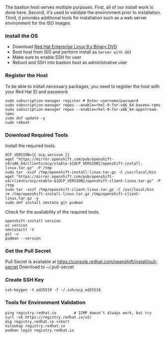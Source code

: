 The bastion host serves multiple purposes. First, all of our install work is done here. Second, it's used to validate the environment prior to installation. Third, it provides additional tools for installation such as a web server environment for the ISO images. 

### Install the OS

* Download [Red Hat Enterprise Linux 9.x Binary DVD](https://access.redhat.com/downloads/content/rhel)
* Boot host from ISO and perform install as `Server with GUI`
* Make sure to enable SSH for user
* Reboot and SSH into bastion host as administrative user

### Register the Host

To be able to install necessary packages, you need to register the host with your Red Hat ID and password.   
```shell
sudo subscription-manager register # Enter username/password
sudo subscription-manager repos --enable=rhel-9-for-x86_64-baseos-rpms
sudo subscription-manager repos --enable=rhel-9-for-x86_64-appstream-rpms
sudo dnf update -y 
sudo reboot
```

### Download Required Tools

Install the required tools.   
```shell
OCP_VERSION={{ ocp_version }}
wget "https://mirror.openshift.com/pub/openshift-v4/x86_64/clients/ocp/stable-${OCP_VERSION}/openshift-install-linux.tar.gz" -P /tmp
sudo tar -xvzf /tmp/openshift-install-linux.tar.gz -C /usr/local/bin
wget "https://mirror.openshift.com/pub/openshift-v4/clients/ocp/stable-${OCP_VERSION}/openshift-client-linux.tar.gz" -P /tmp
sudo tar -xvzf /tmp/openshift-client-linux.tar.gz -C /usr/local/bin
rm /tmp/openshift-install-linux.tar.gz /tmp/openshift-client-linux.tar.gz -y
sudo dnf install nmstate git podman 
```

Check for the availability of the required tools.    
```shell
openshift-install version
oc version
nmstatectl -V
git -v
podman --version
```

### Get the Pull Secret

Pull Secret is available at https://console.redhat.com/openshift/install/pull-secret
Download to ~/.pull-secret

### Create SSH Key
```shell
ssh-keygen -t ed25519 -f ~/.ssh/ocp_ed25519
```

### Tools for Environment Validation 

```shell
ping registry.redhat.io        # ICMP doesn’t always work, but try
curl -vk https://registry.redhat.io/v2/
dig registry.redhat.io +short
nslookup registry.redhat.io
podman login registry.redhat.io
```